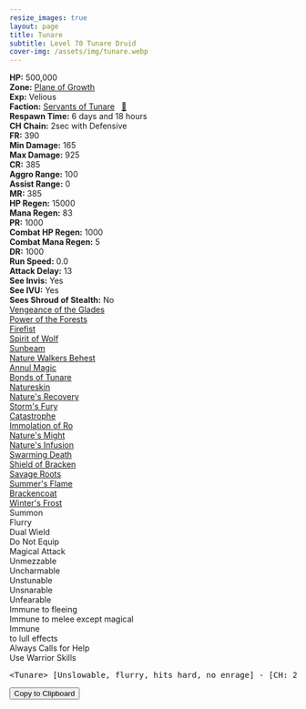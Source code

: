 ```yaml
---
resize_images: true
layout: page
title: Tunare
subtitle: Level 70 Tunare Druid
cover-img: /assets/img/tunare.webp
---
```


<div class="info-section">
<div class="info-item"><strong>HP:</strong> 500,000</div>
<div class="info-item"><strong>Zone:</strong> <a href="https://www.pqdi.cc/zone/127" target="_blank">Plane of Growth</a></div>
<div class="info-item"><strong>Exp:</strong> Velious</div>
<div class="info-item"><strong>Faction:</strong> <a href="https://www.pqdi.cc/faction/438" target="_blank">Servants of Tunare</a>&nbsp;&nbsp;&nbsp;<a href="https://www.pqdi.cc/npc/127002" target="_blank" title="View NPC on PQDI">🔗</a></div>
</div>

<div class="info-lockout">
<div class="info-lockoutitem"><strong>Respawn Time:</strong> 6 days and 18 hours</div>
<div class="info-lockoutitem"><strong>CH Chain:</strong> 2sec with Defensive</div>
</div>

<div class="stats-grid">
<div class="stats-row">
<div class="stats-cell"><strong>FR:</strong> 390</div>
<div class="stats-cell"><strong>Min Damage:</strong> 165</div>
<div class="stats-cell"><strong>Max Damage:</strong> 925</div>
</div>
<div class="stats-row">
<div class="stats-cell"><strong>CR:</strong> 385</div>
<div class="stats-cell"><strong>Aggro Range:</strong> 100</div>
<div class="stats-cell"><strong>Assist Range:</strong> 0</div>
</div>
<div class="stats-row">
<div class="stats-cell"><strong>MR:</strong> 385</div>
<div class="stats-cell"><strong>HP Regen:</strong> 15000</div>
<div class="stats-cell"><strong>Mana Regen:</strong> 83</div>
</div>
<div class="stats-row">
<div class="stats-cell"><strong>PR:</strong> 1000</div>
<div class="stats-cell"><strong>Combat HP Regen:</strong> 1000</div>
<div class="stats-cell"><strong>Combat Mana Regen:</strong> 5</div>
</div>
<div class="stats-row">
<div class="stats-cell"><strong>DR:</strong> 1000</div>
<div class="stats-cell"><strong>Run Speed:</strong> 0.0</div>
<div class="stats-cell"><strong>Attack Delay:</strong> 13</div>
</div>
<div class="stats-row">
<div class="stats-cell"><strong>See Invis:</strong> Yes</div>
<div class="stats-cell"><strong>See IVU:</strong> Yes</div>
<div class="stats-cell"><strong>Sees Shroud of Stealth:</strong> No</div>
</div>
</div>

<div class="spell-grid">
<div class="spell-cell"><a href="https://www.pqdi.cc/spell/1745" target="_blank">Vengeance of the Glades</a></div>
<div class="spell-cell"><a href="https://www.pqdi.cc/spell/1746" target="_blank">Power of the Forests</a></div>
<div class="spell-cell"><a href="https://www.pqdi.cc/spell/254" target="_blank">Firefist</a></div>
<div class="spell-cell"><a href="https://www.pqdi.cc/spell/278" target="_blank">Spirit of Wolf</a></div>
<div class="spell-cell"><a href="https://www.pqdi.cc/spell/143" target="_blank">Sunbeam</a></div>
<div class="spell-cell"><a href="https://www.pqdi.cc/spell/1475" target="_blank">Nature Walkers Behest</a></div>
<div class="spell-cell"><a href="https://www.pqdi.cc/spell/1526" target="_blank">Annul Magic</a></div>
<div class="spell-cell"><a href="https://www.pqdi.cc/spell/1767" target="_blank">Bonds of Tunare</a></div>
<div class="spell-cell"><a href="https://www.pqdi.cc/spell/1559" target="_blank">Natureskin</a></div>
<div class="spell-cell"><a href="https://www.pqdi.cc/spell/2520" target="_blank">Nature's Recovery</a></div>
<div class="spell-cell"><a href="https://www.pqdi.cc/spell/3434" target="_blank">Storm's Fury</a></div>
<div class="spell-cell"><a href="https://www.pqdi.cc/spell/3473" target="_blank">Catastrophe</a></div>
<div class="spell-cell"><a href="https://www.pqdi.cc/spell/3437" target="_blank">Immolation of Ro</a></div>
<div class="spell-cell"><a href="https://www.pqdi.cc/spell/3439" target="_blank">Nature's Might</a></div>
<div class="spell-cell"><a href="https://www.pqdi.cc/spell/3443" target="_blank">Nature's Infusion</a></div>
<div class="spell-cell"><a href="https://www.pqdi.cc/spell/3446" target="_blank">Swarming Death</a></div>
<div class="spell-cell"><a href="https://www.pqdi.cc/spell/3448" target="_blank">Shield of Bracken</a></div>
<div class="spell-cell"><a href="https://www.pqdi.cc/spell/3447" target="_blank">Savage Roots</a></div>
<div class="spell-cell"><a href="https://www.pqdi.cc/spell/3449" target="_blank">Summer's Flame</a></div>
<div class="spell-cell"><a href="https://www.pqdi.cc/spell/3450" target="_blank">Brackencoat</a></div>
<div class="spell-cell"><a href="https://www.pqdi.cc/spell/3452" target="_blank">Winter's Frost</a></div>
</div>

<div class="ability-grid">
<div class="ability-cell">Summon</div>
<div class="ability-cell">Flurry</div>
<div class="ability-cell">Dual Wield</div>
<div class="ability-cell">Do Not Equip</div>
<div class="ability-cell">Magical Attack</div>
<div class="ability-cell">Unmezzable</div>
<div class="ability-cell">Uncharmable</div>
<div class="ability-cell">Unstunable</div>
<div class="ability-cell">Unsnarable</div>
<div class="ability-cell">Unfearable</div>
<div class="ability-cell">Immune to fleeing</div>
<div class="ability-cell">Immune to melee except magical</div>
<div class="ability-cell">Immune</div>
<div class="ability-cell">to lull effects</div>
<div class="ability-cell">Always Calls for Help</div>
<div class="ability-cell">Use Warrior Skills</div>
</div>

<div class="copy-text-container"><pre class="copy-text-content" id="copy-box">&lt;Tunare&gt; [Unslowable, flurry, hits hard, no enrage] - [CH: 2s] // Power of the Forests (single target, PR, 0 check, 4s CD) 800 dmg + knockback // Vengeance of the Glades (single target, unresistable, 4s CD) root, 1m max duration | **Need a wall of ogres/trolls to stop MT from being punted out of range**</pre><button class="copy-button" onclick="copyText('copy-box')">Copy to Clipboard</button></div>
